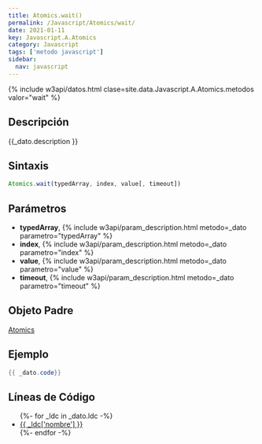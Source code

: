 ```yaml
---
title: Atomics.wait()
permalink: /Javascript/Atomics/wait/
date: 2021-01-11
key: Javascript.A.Atomics
category: Javascript
tags: ['metodo javascript']
sidebar: 
  nav: javascript
---
```


{% include w3api/datos.html clase=site.data.Javascript.A.Atomics.metodos valor="wait" %}

## Descripción
{{_dato.description }}

## Sintaxis
~~~javascript
Atomics.wait(typedArray, index, value[, timeout])
~~~

## Parámetros
* **typedArray**,  {% include w3api/param_description.html metodo=_dato parametro="typedArray" %}
* **index**,  {% include w3api/param_description.html metodo=_dato parametro="index" %}
* **value**,  {% include w3api/param_description.html metodo=_dato parametro="value" %}
* **timeout**,  {% include w3api/param_description.html metodo=_dato parametro="timeout" %}

## Objeto Padre
[Atomics](/Javascript/Atomics/)

## Ejemplo
~~~java
{{ _dato.code}}
~~~

## Líneas de Código
<ul>
{%- for _ldc in _dato.ldc -%}
   <li>
       <a href="{{_ldc['url'] }}">{{ _ldc['nombre'] }}</a>
   </li>
{%- endfor -%}
</ul>
